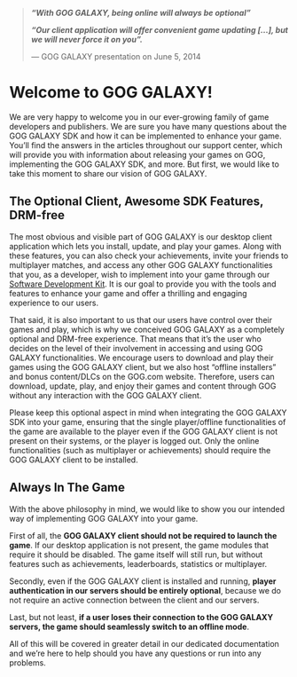 > ***“With GOG GALAXY, being online will always be optional”***
>
> ***“Our client application will offer convenient game updating […], but we will never force it on you”.***
>
> — GOG GALAXY presentation on June 5, 2014

# Welcome to GOG GALAXY!

We are very happy to welcome you in our ever-growing family of game developers and publishers. We are sure you have many questions about the GOG GALAXY SDK and how it can be implemented to enhance your game. You’ll find the answers in the articles throughout our support center, which will provide you with information about releasing your games on GOG, implementing the GOG GALAXY SDK, and more. But first, we would like to take this moment to share our vision of GOG GALAXY.

## The Optional Client, Awesome SDK Features, DRM-free

The most obvious and visible part of GOG GALAXY is our desktop client application which lets you install, update, and play your games. Along with these features, you can also check your achievements, invite your friends to multiplayer matches, and access any other GOG GALAXY functionalities that you, as a developer, wish to implement into your game through our [Software Development Kit](sdk.md). It is our goal to provide you with the tools and features to enhance your game and offer a thrilling and engaging experience to our users.

That said, it is also important to us that our users have control over their games and play, which is why we conceived GOG GALAXY as a completely optional and DRM-free experience. That means that it’s the user who decides on the level of their involvement in accessing and using GOG GALAXY functionalities. We encourage users to download and play their games using the GOG GALAXY client, but we also host “offline installers” and bonus content/DLCs on the GOG.com website. Therefore, users can download, update, play, and enjoy their games and content through GOG without any interaction with the GOG GALAXY client.

Please keep this optional aspect in mind when integrating the GOG GALAXY SDK into your game, ensuring that the single player/offline functionalities of the game are available to the player even if the GOG GALAXY client is not present on their systems, or the player is logged out. Only the online functionalities (such as multiplayer or achievements) should require the GOG GALAXY client to be installed.

## Always In The Game

With the above philosophy in mind, we would like to show you our intended way of implementing GOG GALAXY into your game.

First of all, the **GOG GALAXY client should not be required to launch the game**. If our desktop application is not present, the game modules that require it should be disabled. The game itself will still run, but without features such as achievements, leaderboards, statistics or multiplayer.

Secondly, even if the GOG GALAXY client is installed and running, **player authentication in our servers should be entirely optional**, because we do not require an active connection between the client and our servers.

Last, but not least, **if a user loses their connection to the GOG GALAXY servers, the game should seamlessly switch to an offline mode**.

All of this will be covered in greater detail in our dedicated documentation and we’re here to help should you have any questions or run into any problems.
